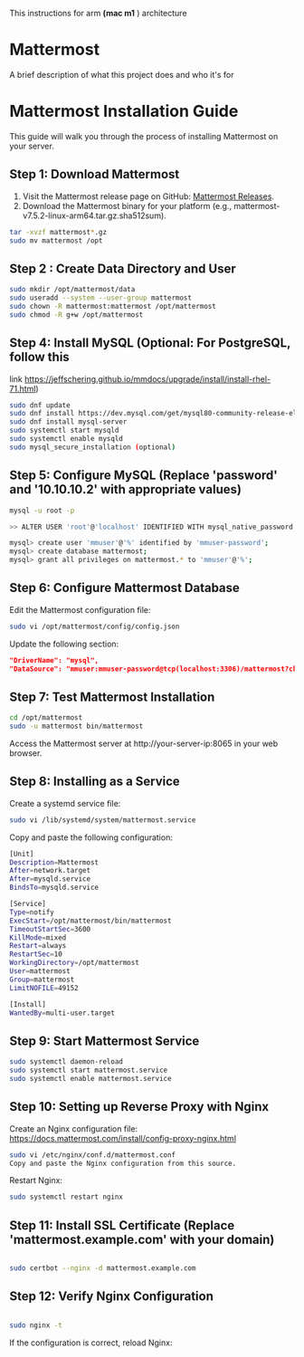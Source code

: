 This instructions for arm **(mac m1** ) architecture 

# Mattermost 

A brief description of what this project does and who it's for

# Mattermost Installation Guide

This guide will walk you through the process of installing Mattermost on your server.

## Step 1: Download Mattermost

1. Visit the Mattermost release page on GitHub: [Mattermost Releases](https://github.com/SmartHoneybee/ubiquitous-memory/releases).
2. Download the Mattermost binary for your platform (e.g., mattermost-v7.5.2-linux-arm64.tar.gz.sha512sum).

```bash
tar -xvzf mattermost*.gz
sudo mv mattermost /opt
```

## Step 2 : Create Data Directory and User
```bash
sudo mkdir /opt/mattermost/data
sudo useradd --system --user-group mattermost
sudo chown -R mattermost:mattermost /opt/mattermost
sudo chmod -R g+w /opt/mattermost
````
## Step 4: Install MySQL (Optional: For PostgreSQL, follow this 
link https://jeffschering.github.io/mmdocs/upgrade/install/install-rhel-71.html)
```bash
sudo dnf update
sudo dnf install https://dev.mysql.com/get/mysql80-community-release-el8-1.noarch.rpm
sudo dnf install mysql-server
sudo systemctl start mysqld
sudo systemctl enable mysqld
sudo mysql_secure_installation (optional)

```

## Step 5: Configure MySQL (Replace 'password' and '10.10.10.2' with appropriate values)
```bash
mysql -u root -p

>> ALTER USER 'root'@'localhost' IDENTIFIED WITH mysql_native_password BY 'password';

mysql> create user 'mmuser'@'%' identified by 'mmuser-password';
mysql> create database mattermost;
mysql> grant all privileges on mattermost.* to 'mmuser'@'%';

```

## Step 6: Configure Mattermost Database
Edit the Mattermost configuration file:
```bash
sudo vi /opt/mattermost/config/config.json

```
Update the following section:

```json
"DriverName": "mysql",
"DataSource": "mmuser:mmuser-password@tcp(localhost:3306)/mattermost?charset=utf8mb4,utf8&writeTimeout=30s"
```

## Step 7: Test Mattermost Installation
```bash
cd /opt/mattermost
sudo -u mattermost bin/mattermost

```
Access the Mattermost server at http://your-server-ip:8065 in your web browser.



## Step 8: Installing as a Service
Create a systemd service file:

```bash
sudo vi /lib/systemd/system/mattermost.service

```
Copy and paste the following configuration:

```bash 
[Unit]
Description=Mattermost
After=network.target
After=mysqld.service
BindsTo=mysqld.service

[Service]
Type=notify
ExecStart=/opt/mattermost/bin/mattermost
TimeoutStartSec=3600
KillMode=mixed
Restart=always
RestartSec=10
WorkingDirectory=/opt/mattermost
User=mattermost
Group=mattermost
LimitNOFILE=49152

[Install]
WantedBy=multi-user.target

```

## Step 9: Start Mattermost Service
```bash
sudo systemctl daemon-reload
sudo systemctl start mattermost.service
sudo systemctl enable mattermost.service

```

## Step 10: Setting up Reverse Proxy with Nginx


Create an Nginx configuration file: 
https://docs.mattermost.com/install/config-proxy-nginx.html

```bash
sudo vi /etc/nginx/conf.d/mattermost.conf
Copy and paste the Nginx configuration from this source.
```
Restart Nginx:

```bash
sudo systemctl restart nginx
```

## Step 11: Install SSL Certificate (Replace 'mattermost.example.com' with your domain)
```bash

sudo certbot --nginx -d mattermost.example.com

```
## Step 12: Verify Nginx Configuration
```bash

sudo nginx -t
```
If the configuration is correct, reload Nginx:

